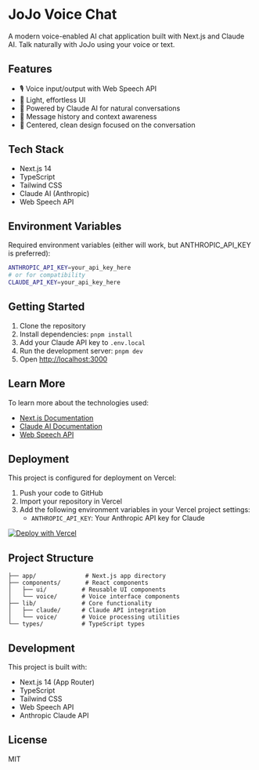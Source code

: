 # JoJo Voice Chat

A modern voice-enabled AI chat application built with Next.js and Claude AI. Talk naturally with JoJo using your voice or text.

## Features

- 🎙️ Voice input/output with Web Speech API
- 💜 Light, effortless UI
- 🤖 Powered by Claude AI for natural conversations
- 💬 Message history and context awareness
- 🎯 Centered, clean design focused on the conversation

## Tech Stack

- Next.js 14
- TypeScript
- Tailwind CSS
- Claude AI (Anthropic)
- Web Speech API

## Environment Variables

Required environment variables (either will work, but ANTHROPIC_API_KEY is preferred):
```bash
ANTHROPIC_API_KEY=your_api_key_here
# or for compatibility
CLAUDE_API_KEY=your_api_key_here
```

## Getting Started

1. Clone the repository
2. Install dependencies: `pnpm install`
3. Add your Claude API key to `.env.local`
4. Run the development server: `pnpm dev`
5. Open [http://localhost:3000](http://localhost:3000)

## Learn More

To learn more about the technologies used:

- [Next.js Documentation](https://nextjs.org/docs)
- [Claude AI Documentation](https://docs.anthropic.com/claude/docs)
- [Web Speech API](https://developer.mozilla.org/en-US/docs/Web/API/Web_Speech_API)

## Deployment

This project is configured for deployment on Vercel:

1. Push your code to GitHub
2. Import your repository in Vercel
3. Add the following environment variables in your Vercel project settings:
   - `ANTHROPIC_API_KEY`: Your Anthropic API key for Claude

[![Deploy with Vercel](https://vercel.com/button)](https://vercel.com/new/clone?repository-url=https%3A%2F%2Fgithub.com%2FDevCabin%2Fhume-claude-ai)

## Project Structure

```
├── app/              # Next.js app directory
├── components/       # React components
│   ├── ui/          # Reusable UI components
│   └── voice/       # Voice interface components
├── lib/             # Core functionality
│   ├── claude/      # Claude API integration
│   └── voice/       # Voice processing utilities
└── types/           # TypeScript types
```

## Development

This project is built with:
- Next.js 14 (App Router)
- TypeScript
- Tailwind CSS
- Web Speech API
- Anthropic Claude API

## License

MIT
